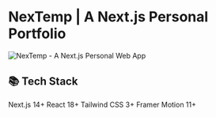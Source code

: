 # NexTemp | A Next.js Personal Portfolio

![NexTemp - A Next.js Personal Web App](https://github.com/lilxyzz/nextemp/blob/main/public/NexTemp-cover.png)

## 📚 Tech Stack
Next.js 14+
React 18+
Tailwind CSS 3+
Framer Motion 11+
